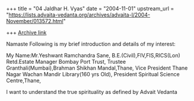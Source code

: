 +++
title = "04 Jaldhar H. Vyas"
date = "2004-11-01"
upstream_url = "https://lists.advaita-vedanta.org/archives/advaita-l/2004-November/013572.html"

+++
[Archive link](https://lists.advaita-vedanta.org/archives/advaita-l/2004-November/013572.html)

Namaste Following is my brief introduction and details of my interest:

My Name:Mr.Yeshwant Ramchandra Sane,
B.E.(Civil),FIV,FIS,RICS(Lon)
Retd.Estate Manager Bombay Port Trust,
Trustee Granthali(Mumbai),Brahman Shikhan Mandal,Thane,
Vice President Thane Nagar Wachan Mandir Library(160 yrs Old),
President Spiritual Science Centre,Thane,

I want to understand the true spirituality as defined by Advait Vedanta

